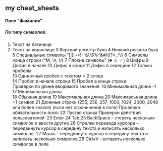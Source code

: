 ## my cheat_sheets  
#### Поле "Фамилия"  
##### По типу символов:  
1.	Текст на латинице
2. Текст на кириллице
3	Верхний регистр букв
4	Нижний регистр букв
5	Специальные символы “[|]’~<!--@/*$%^&#*/()?>,.*/\ 
6	Символы конца строки (^M, \n, \r)
7	Плохие символы" (♣ ☺ ♂ )
8	Цифры
9	Дефис в начале
10	Дефис в конце
11	Дефис в середине
12	Только пробелы      
13	Одиночный пробел с текстом = 2 слова              
14	Пробел в начале строки
15	Пробел в конце строки  
Проверки по длине вводимого значения: 
16	Минимальная длина -1
17	Минимальная длина                                                            
18	Обычная длина
19	Максимальная длина
20	Максимальная длина +1 символ
21	Длинные строки (255, 256, 257, 1000, 1024, 2000, 2048 или более знаков)
  (если нет ограничений в поле)
Проверка обязательности поля: 
22	Пустая строка
Проверки действий пользователей:
23	Enter 
24	Tab 
25	BackSpace – стереть несколько символов и ввести другие
26	Стрелки перевода курсора – передвинуть курсор в середину текста и написать несколько символов.
27	Мышь – передвинуть курсор в середину текста и написать несколько символов
28	Ctrl+V – вставить несколько символов в поле


